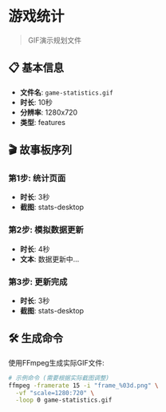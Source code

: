# 游戏统计

> GIF演示规划文件

## 📋 基本信息

- **文件名**: `game-statistics.gif`
- **时长**: 10秒
- **分辨率**: 1280x720
- **类型**: features

## 🎬 故事板序列

### 第1步: 统计页面
- **时长**: 3秒
- **截图**: stats-desktop

### 第2步: 模拟数据更新
- **时长**: 4秒
- **文本**: 数据更新中...

### 第3步: 更新完成
- **时长**: 3秒
- **截图**: stats-desktop

## 🛠️ 生成命令

使用FFmpeg生成实际GIF文件:
```bash
# 示例命令 (需要根据实际截图调整)
ffmpeg -framerate 15 -i "frame_%03d.png" \
  -vf "scale=1280:720" \
  -loop 0 game-statistics.gif
```

